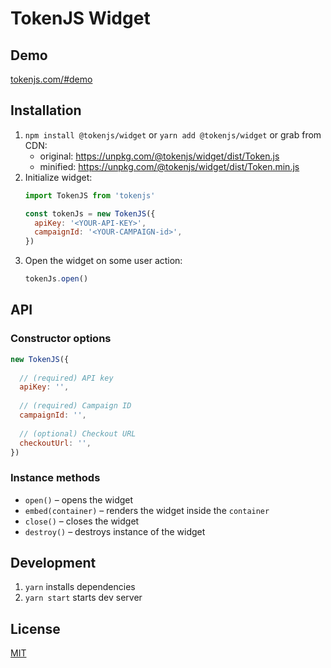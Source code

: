 # TokenJS Widget

## Demo

[tokenjs.com/#demo](https://tokenjs.com/#demo)

## Installation

1. `npm install @tokenjs/widget` or `yarn add @tokenjs/widget` or grab from CDN:
    - original: https://unpkg.com/@tokenjs/widget/dist/Token.js
    - minified: https://unpkg.com/@tokenjs/widget/dist/Token.min.js
2. Initialize widget:
    ```js
    import TokenJS from 'tokenjs'
    
    const tokenJs = new TokenJS({
      apiKey: '<YOUR-API-KEY>',
      campaignId: '<YOUR-CAMPAIGN-id>',
    })
    ``` 
3. Open the widget on some user action:
    ```js
    tokenJs.open()
    ```

## API

### Constructor options

```js
new TokenJS({
  
  // (required) API key
  apiKey: '',
  
  // (required) Campaign ID
  campaignId: '',
  
  // (optional) Checkout URL
  checkoutUrl: '',
})
```

### Instance methods

- `open()` – opens the widget
- `embed(container)` – renders the widget inside the `container`
- `close()` – closes the widget
- `destroy()` – destroys instance of the widget

## Development

1. `yarn` installs dependencies
2. `yarn start` starts dev server

## License

[MIT](./LICENSE)
